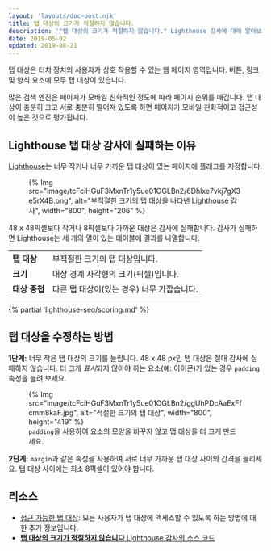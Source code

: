 ```yaml
---
layout: 'layouts/doc-post.njk'
title: 탭 대상의 크기가 적절하지 않습니다.
description: '"탭 대상의 크기가 적절하지 않습니다." Lighthouse 감사에 대해 알아보세요.'
date: 2019-05-02
updated: 2019-08-21
---
```


탭 대상은 터치 장치의 사용자가 상호 작용할 수 있는 웹 페이지 영역입니다. 버튼, 링크 및 양식 요소에 모두 탭 대상이 있습니다.

많은 검색 엔진은 페이지가 모바일 친화적인 정도에 따라 페이지 순위를 매깁니다. 탭 대상이 충분히 크고 서로 충분히 떨어져 있도록 하면 페이지가 모바일 친화적이고 접근성이 높은 것으로 평가됩니다.

## Lighthouse 탭 대상 감사에 실패하는 이유

[Lighthouse](https://developers.google.com/web/tools/lighthouse/)는 너무 작거나 너무 가까운 탭 대상이 있는 페이지에 플래그를 지정합니다.

<figure>{% Img src="image/tcFciHGuF3MxnTr1y5ue01OGLBn2/6Dhlxe7vkj7gX3e5rX4B.png", alt="부적절한 크기의 탭 대상을 나타낸 Lighthouse 감사", width="800", height="206" %}</figure>

48 x 48픽셀보다 작거나 8픽셀보다 가까운 대상은 감사에 실패합니다. 감사가 실패하면 Lighthouse는 세 개의 열이 있는 테이블에 결과를 나열합니다.

<div class="table-wrapper scrollbar">
  <table>
    <tbody>
      <tr>
        <td><strong>탭 대상</strong></td>
        <td>부적절한 크기의 탭 대상입니다.</td>
      </tr>
      <tr>
        <td><strong>크기</strong></td>
        <td>대상 경계 사각형의 크기(픽셀)입니다.</td>
      </tr>
      <tr>
        <td><strong>대상 중첩</strong></td>
        <td>다른 탭 대상이(있는 경우) 너무 가깝습니다.</td>
      </tr>
    </tbody>
  </table>
</div>

{% partial 'lighthouse-seo/scoring.md' %}

## 탭 대상을 수정하는 방법

**1단계:** 너무 작은 탭 대상의 크기를 늘립니다. 48 x 48 px인 탭 대상은 절대 감사에 실패하지 않습니다. 더 크게 *표시*되지 않아야 하는 요소(예: 아이콘)가 있는 경우 `padding` 속성을 늘려 보세요.

<figure>{% Img src="image/tcFciHGuF3MxnTr1y5ue01OGLBn2/ggUhPDcAaExFfcmm8kaF.jpg", alt="적절한 크기의 탭 대상", width="800", height="419" %}<figcaption> <code>padding</code>을 사용하여 요소의 모양을 바꾸지 않고 탭 대상을 더 크게 만드세요.</figcaption></figure>

**2단계:** `margin`과 같은 속성을 사용하여 서로 너무 가까운 탭 대상 사이의 간격을 늘리세요. 탭 대상 사이에는 최소 8픽셀이 있어야 합니다.

## 리소스

- [접근 가능한 탭 대상](/accessible-tap-targets): 모든 사용자가 탭 대상에 액세스할 수 있도록 하는 방법에 대한 추가 정보입니다.
- [**탭 대상의 크기가 적절하지 않습니다** Lighthouse 감사의 소스 코드](https://github.com/GoogleChrome/lighthouse/blob/master/lighthouse-core/audits/seo/tap-targets.js)
